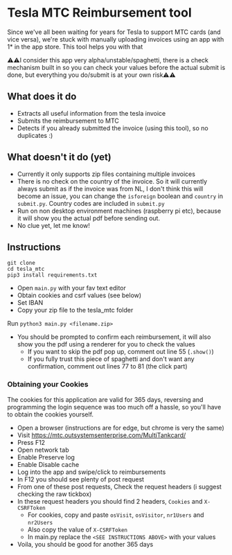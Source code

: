 # Tesla MTC Reimbursement tool
Since we've all been waiting for years for Tesla to support MTC cards (and vice versa), we're stuck with manually uploading invoices using an app with 1* in the app store. This tool helps you with that

⚠️⚠️I consider this app very alpha/unstable/spaghetti, there is a check mechanism built in so you can check your values before the actual submit is done, but everything you do/submit is at your own risk⚠️⚠️

## What does it do
- Extracts all useful information from the tesla invoice
- Submits the reimbursement to MTC
- Detects if you already submitted the invoice (using this tool), so no duplicates :)


## What doesn't it do (yet)
- Currently it only supports zip files containing multiple invoices
- There is no check on the country of the invoice. So it will currently always submit as if the invoice was from NL, I don't think this will become an issue, you can change the `isforeign` boolean and `country` in `submit.py`. Country codes are included in `submit.py`
- Run on non desktop environment machines (raspberry pi etc), because it will show you the actual pdf before sending out.
- No clue yet, let me know!

## Instructions
`git clone`  
`cd tesla_mtc`  
`pip3 install requirements.txt`  
- Open `main.py` with your fav text editor
- Obtain cookies and csrf values (see below)
- Set IBAN
- Copy your zip file to the tesla_mtc folder 
  
Run `python3 main.py <filename.zip>`
- You should be prompted to confirm each reimbursement, it will also show you the pdf using a renderer for you to check the values
  - If you want to skip the pdf pop up, comment out line 55 (`.show()`)
  - If you fully trust this piece of spaghetti and don't want any confirmation, comment out lines 77 to 81 (the click part)


### Obtaining your Cookies
The cookies for this application are valid for 365 days, reversing and programming the login sequence was too much off a hassle, so you'll have to obtain the cookies yourself. 

- Open a browser (instructions are for edge, but chrome is very the same)
- Visit https://mtc.outsystemsenterprise.com/MultiTankcard/
- Press F12
- Open network tab
- Enable Preserve log
- Enable Disable cache
- Log into the app and swipe/click to reimbursements
- In F12 you should see plenty of post request
- From one of these post requests, Check the request headers (i suggest checking the raw tickbox)
- In these request headers you should find 2 headers, `Cookies` and `X-CSRFToken`
  - For cookies, copy and paste `osVisit`, `osVisitor`, `nr1Users` and `nr2Users`
  - Also copy the value of `X-CSRFToken`
  - In main.py replace the `<SEE INSTRUCTIONS ABOVE>` with your values
- Voila, you should be good for another 365 days
